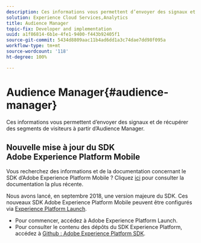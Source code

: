 ```yaml
---
description: Ces informations vous permettent d’envoyer des signaux et de récupérer des segments de visiteurs à partir d’Audience Manager.
solution: Experience Cloud Services,Analytics
title: Audience Manager
topic-fix: Developer and implementation
uuid: a1f86814-6b1e-4fe1-9400-f443b92405f1
source-git-commit: 5434d8809aac11b4ad6dd1a3c74dae7dd98f095a
workflow-type: tm+mt
source-wordcount: '118'
ht-degree: 100%

---
```



# Audience Manager{#audience-manager}

Ces informations vous permettent d’envoyer des signaux et de récupérer des segments de visiteurs à partir d’Audience Manager.

## Nouvelle mise à jour du SDK Adobe Experience Platform Mobile

Vous recherchez des informations et de la documentation concernant le SDK d’Adobe Experience Platform Mobile ? Cliquez [ici](https://aep-sdks.gitbook.io/docs/) pour consulter la documentation la plus récente.

Nous avons lancé, en septembre 2018, une version majeure du SDK. Ces nouveaux SDK Adobe Experience Platform Mobile peuvent être configurés via [Experience Platform Launch](https://www.adobe.com/fr/experience-platform/launch.html).

* Pour commencer, accédez à Adobe Experience Platform Launch.
* Pour consulter le contenu des dépôts du SDK Experience Platform, accédez à [Github : Adobe Experience Platform SDK](https://github.com/Adobe-Marketing-Cloud/acp-sdks).

